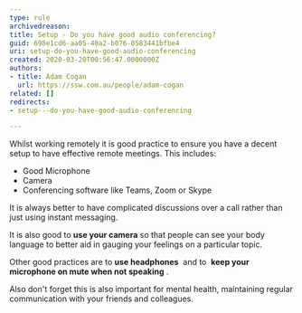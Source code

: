 ```yaml
---
type: rule
archivedreason: 
title: Setup - Do you have good audio conferencing?
guid: 698e1cd6-aa05-40a2-b076-0583441bfbe4
uri: setup-do-you-have-good-audio-conferencing
created: 2020-03-20T00:56:47.0000000Z
authors:
- title: Adam Cogan
  url: https://ssw.com.au/people/adam-cogan
related: []
redirects:
- setup---do-you-have-good-audio-conferencing

---
```


Whilst working remotely it is good practice to ensure you have a decent setup to have effective remote meetings. This includes:

<!--endintro-->

* Good Microphone
* Camera
* Conferencing software like Teams, Zoom or Skype


It is always better to have complicated discussions over a call rather than just using instant messaging.

It is also good to  **use your camera** so that people can see your body language to better aid in gauging your feelings on a particular topic.

Other good practices are to  **use headphones**  and to  **keep your microphone on mute when not speaking** .

Also don't forget this is also important for mental health, maintaining regular communication with your friends and colleagues.
